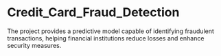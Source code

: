 # Credit_Card_Fraud_Detection
The project provides a predictive model capable of identifying fraudulent transactions, helping financial institutions reduce losses and enhance security measures.
